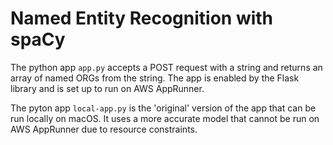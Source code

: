 # Named Entity Recognition with spaCy

The python app `app.py` accepts a POST request with a string and returns an array of named ORGs from the string. The app is enabled by the Flask library and is set up to run on AWS AppRunner.

The pyton app `local-app.py` is the 'original' version of the app that can be run locally on macOS. It uses a more accurate model that cannot be run on AWS AppRunner due to resource constraints.
